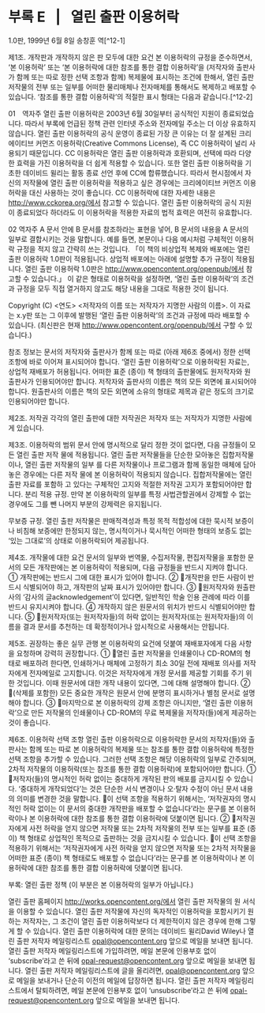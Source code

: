 # 부록 E  |  열린 출판 이용허락
1.0판, 1999년 6월 8일
송창훈 역[^12-1]

제1조. 개작판과 개작하지 않은 판 모두에 대한 요건
본 이용허락의 규정을 준수하면서, ‘본 이용허락’ 또는 ‘본 이용허락에 대한 참조를 통한 결합 이용허락’을 (저작자와 출판사가 함께 또는 따로 정한 선택 조항과 함께) 복제물에 표시하는 조건에 한해서, 열린 출판 저작물의 전부 또는 일부를 어떠한 물리매체나 전자매체를 통해서도 복제하고 배포할 수 있습니다.
‘참조를 통한 결합 이용허락’의 적절한 표시 형태는 다음과 같습니다.[^12-2]

01　역자주 열린 출판 이용허락은 2003년 6월 30일부터 공식적인 지원이 종료되었습니다. 따라서 부록에 언급된 정책 관련 인터넷 주소와 전자메일 주소는 더 이상 유효하지 않습니다. 열린 출판 이용허락의 공식 운영이 종료된 가장 큰 이유는 더 잘 설계된 크리에이티브 커먼즈 이용허락(Creative Commons License), 즉 CC 이용허락이 널리 사용되기 때문입니다. CC 이용허락은 열린 출판 이용허락과 호환되며, 선택에 따라 다양한 효력을 가진 이용허락을 더 쉽게 적용할 수 있습니다. 또한 열린 출판 이용허락을 기초한 데이비드 윌리는 활동 종료 선언 후에 CC에 합류했습니다. 따라서 현시점에서 자신의 저작물에 열린 출판 이용허락을 적용하고 싶은 경우에는 크리에이티브 커먼즈 이용허락을 대신 사용하는 것이 좋습니다. CC 이용허락에 대한 자세한 내용은 http://www.cckorea.org/에서 참고할 수 있습니다. 열린 출판 이용허락의 공식 지원이 종료되었다 하더라도 이 이용허락을 적용한 자료의 법적 효력은 여전히 유효합니다.

02 역자주 A 문서 안에 B 문서를 참조하라는 표현을 넣어, B 문서의 내용을 A 문서의 일부로 결합시키는 것을 말합니다. 예를 들면, 본문이나 다음 예시처럼 구체적인 이용허락 규정을 적지 않고 간략히 쓰는 것입니다.
「이 책의 비상업적 복제와 배포에는 열린 출판 이용허락 1.0판이 적용됩니다. 상업적 배포에는 아래에 설명할 추가 규정이 적용됩니다. 열린 출판 이용허락 1.0판은 http://www.opencontent.org/openpub/에서 참고할 수 있습니다.」 이 같은 형태로 이용허락을 설정하면, ‘열린 출판 이용허락’의 조건과 규정을 모두 직접 열거하지 않고도 해당 내용을 그대로 적용한 것이 됩니다.

Copyright (C) <연도> <저작자의 이름 또는 저작자가 지명한 사람의 이름>. 이 자료는 x.y판 또는 그 이후에 발행된 ‘열린 출판 이용허락’의 조건과 규정에 따라 배포할 수 있습니다. (최신판은 현재 http://www.opencontent.org/openpub/에서 구할 수 있습니다.)

참조 정보는 문서의 저작자와 출판사가 함께 또는 따로 (아래 제6조 중에서) 정한 선택 조항에 바로 이어져 표시되어야 합니다.
‘열린 출판 이용허락’으로 이용허락된 자료는, 상업적 재배포가 허용됩니다.
어떠한 표준 (종이) 책 형태의 출판물에도 원저작자와 원출판사가 인용되어야만 합니다. 저작자와 출판사의 이름은 책의 모든 외면에 표시되어야 합니다. 원출판사의 이름은 책의 모든 외면에 소유의 형태로 제목과 같은 정도의 크기로 인용되어야만 합니다.

제2조. 저작권
각각의 열린 출판에 대한 저작권은 저작자 또는 저작자가 지명한 사람에게 있습니다.

제3조. 이용허락의 범위
문서 안에 명시적으로 달리 정한 것이 없다면, 다음 규정들이 모든 열린 출판 저작
물에 적용됩니다.
열린 출판 저작물들을 단순한 모아놓은 집합저작물이나, 열린 출판 저작물의 일부
를 다른 저작물이나 프로그램과 함께 동일한 매체에 담아 놓은 경우에는 다른 저작
물에 본 이용허락이 적용되지 않습니다. 집합저작물에는 열린 출판 자료를 포함하
고 있다는 구체적인 고지와 적절한 저작권 고지가 포함되어야만 합니다.
분리 적용 규정. 만약 본 이용허락의 일부를 특정 사법관할권에서 강제할 수 없는
경우에도 그를 뺀 나머지 부분의 강제력은 유지됩니다.

무보증 규정. 열린 출판 저작물은 판매적격성과 특정 목적 적합성에 대한 묵시적
보증이나 비침해 보증에만 한정되지 않는, 명시적이거나 묵시적인 어떠한 형태의
보증도 없는 ‘있는 그대로’의 상태로 이용허락되어 제공됩니다.

제4조. 개작물에 대한 요건
문서의 일부와 번역물, 수집저작물, 편집저작물을 포함한 문서의 모든 개작판에는
본 이용허락이 적용되며, 다음 규정들을 반드시 지켜야 합니다.
①	 개작판에는 반드시 그에 대한 표시가 있어야 합니다.
②	개작판을 만든 사람이 반드시 식별되어야 하고, 개작판의 날짜 표시가 있어야만 합니다.
③	원저작자와 원출판사의 ‘감사의 글acknowledgement’이 있다면, 일반적인 학술 인용 관례에 따라 이를 반드시 유지시켜야 합니다.
④	 개작하지 않은 원문서의 위치가 반드시 식별되어야만 합니다.
⑤	원저작자(또는 원저작자들)의 허락 없이는 원저작자(또는 원저작자들)의 이름을 결과 문서를 추천하는 데 확정적이거나 암시적으로 사용해서는 안됩니다.

제5조. 권장하는 좋은 실무 관행
본 이용허락의 요건에 덧붙여 재배포자에게 다음 사항을 요청하며 강력히 권장합니다.
①	열린 출판 저작물을 인쇄물이나 CD-ROM의 형태로 배포하려 한다면, 인쇄하거나 매체에 고정하기 최소 30일 전에 재배포 의사를 저작자에게 전자메일로 고지합니다. 이것은 저작자에게 개정 문서를 제공할 기회를 주기 위한 것입니다. 이때 원문서에 대한 개작 내용이 있다면, 그에 대해 설명해야 합니다.
②	(삭제를 포함한) 모든 중요한 개작은 원문서 안에 분명히 표시하거나 별첨 문서로 설명해야 합니다.
③	마지막으로 본 이용허락의 강제 조항은 아니지만, ‘열린 출판 이용허락’으로 만든 저작물의 인쇄물이나 CD-ROM의 무료 복제물을 저작자(들)에게 제공하는 것이 좋습니다.

제6조. 이용허락 선택 조항
열린 출판 이용허락으로 이용허락한 문서의 저작자(들)와 출판사는 함께 또는 따로 본 이용허락의 복제물 또는 참조를 통한 결합 이용허락에 특정한 선택 조항을 추가할 수 있습니다. 그러한 선택 조항은 해당 이용허락의 일부로 간주되며, 2차적 저작물의 이용허락(또는 참조를 통한 결합 이용허락)에 포함되어야만 합니다.
①	저작자(들)의 명시적인 허락 없이는 중대하게 개작된 판의 배포를 금지시킬 수 있습니다. ‘중대하게 개작되었다’는 것은 단순한 서식 변경이나 오·탈자 수정이 아닌 문서 내용의 의미를 변경한 것을 말합니다.
	이 선택 조항을 적용하기 위해서는, ‘저작권자의 명시적인 허락 없이는 이 문서의 중대한 개작판을 배포할 수 없습니다’라는 문구를 본 이용허락이나 본 이용허락에 대한 참조를 통한 결합 이용허락에 덧붙이면 됩니다.
②	저작권자에게 사전 허락을 얻지 않으면 저작물 또는 2차적 저작물의 전부 또는 일부를 표준 (종이) 책 형태로 상업적인 목적으로 출판하는 것을 금지시킬 수 있습니다.
	이 선택 조항을 적용하기 위해서는 ‘저작권자에게 사전 허락을 얻지 않으면 저작물 또는 2차적 저작물을 어떠한 표준 (종이) 책 형태로도 배포할 수 없습니다’라는 문구를 본 이용허락이나 본 이용허락에 대한 참조를 통한 결합 이용허락에 덧붙이면 됩니다.

부록: 열린 출판 정책
(이 부분은 본 이용허락의 일부가 아닙니다.)

열린 출판 홈페이지 http://works.opencontent.org/에서 열린 출판 저작물의 원 서식을 이용할 수 있습니다.
열린 출판 저작물에 자신의 독자적인 이용허락을 포함시키기 원하는 저작자는, 그 조건이 열린 출판 이용허락보다 더 제한적이지 않은 경우에 한해 그렇게 할 수 있습니다.
열린 출판 이용허락에 대한 문의는 데이비드 윌리David Wiley나 열린 출판 저작자 메일링리스트 opal@opencontent.org 앞으로 메일을 보내면 됩니다.
열린 출판 저작자 메일링리스트에 가입하려면, 메일 본문에 인용부호 없이 ‘subscribe’라고 쓴 뒤에 opal-request@opencontent.org 앞으로 메일을 보내면 됩니다.
열린 출판 저작자 메일링리스트에 글을 올리려면, opal@opencontent.org 앞으로 메일을 보내거나 단순히 이전의 메일에 답장하면 됩니다.
열린 출판 저작자 메일링리스트에서 탈퇴하려면, 메일 본문에 인용부호 없이 ‘unsubscribe’라고 쓴 뒤에 opal-request@opencontent.org 앞으로 메일을 보내면 됩니다.

